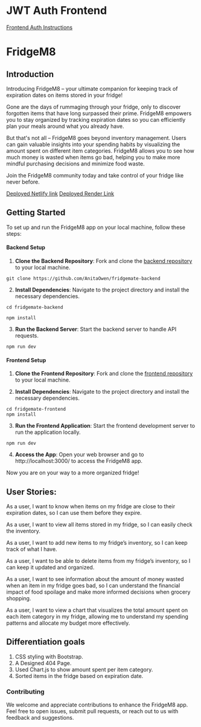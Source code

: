 # JWT Auth Frontend

[Frontend Auth Instructions](./instructions.md)

# FridgeM8

## Introduction

Introducing FridgeM8 – your ultimate companion for keeping track of expiration dates on items stored in your fridge!

Gone are the days of rummaging through your fridge, only to discover forgotten items that have long surpassed their prime. FridgeM8 empowers you to stay organized by tracking expiration dates so you can efficiently plan your meals around what you already have.

But that's not all – FridgeM8 goes beyond inventory management. Users can gain valuable insights into your spending habits by visualizing the amount spent on different item categories. FridgeM8 allows you to see how much money is wasted when items go bad, helping you to make more mindful purchasing decisions and minimize food waste.

Join the FridgeM8 community today and take control of your fridge like never before. 

[Deployed Netlify link](https://main--fridgem8.netlify.app/)
[Deployed Render Link](https://fridgem8-backend.onrender.com)


## Getting Started

To set up and run the FridgeM8 app on your local machine, follow these steps:

#### Backend Setup

1. **Clone the Backend Repository**: Fork and clone the [backend repository](https://github.com/AnitaOwen/fridgemate-backend) to your local machine.
```
git clone https://github.com/AnitaOwen/fridgemate-backend
```

2. **Install Dependencies**: Navigate to the project directory and install the necessary dependencies.
```
cd fridgemate-backend

npm install
```

3. **Run the Backend Server**: Start the backend server to handle API requests.
```
npm run dev
```

#### Frontend Setup

1. **Clone the Frontend Repository**: Fork and clone the [frontend repository](https://github.com/AnitaOwen/fridgemate-frontend) to your local machine.

2. **Install Dependencies**: Navigate to the project directory and install the necessary dependencies.

```
cd fridgemate-frontend
npm install
```

3. **Run the Frontend Application**: Start the frontend development server to run the application locally.
```
npm run dev
```

4. **Access the App**: Open your web browser and go to http://localhost:3000/ to access the FridgeM8 app.

Now you are on your way to a more organized fridge!

## User Stories:


As a user, I want to know when items on my fridge are close to their expiration dates, so I can use them before they expire. 

As a user, I want to view all items stored in my fridge, so I can easily check the inventory. 

As a user, I want to add new items to my fridge’s inventory, so I can keep track of what I have. 

As a user, I want to be able to delete items from my fridge’s inventory, so I can keep it updated and organized.

As a user, I want to see information about the amount of money wasted when an item in my fridge goes bad, so I can understand the financial impact of food spoilage and make more informed decisions when grocery shopping.

As a user, I want to view a chart that visualizes the total amount spent on each item category in my fridge, allowing me to understand my spending patterns and allocate my budget more effectively.

## Differentiation goals

1. CSS styling with Bootstrap.
2. A Designed 404 Page.
3. Used Chart.js to show amount spent per item category.
4. Sorted items in the fridge based on expiration date.

### Contributing

We welcome and appreciate contributions to enhance the FridgeM8 app. Feel free to open issues, submit pull requests, or reach out to us with feedback and suggestions.





